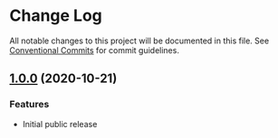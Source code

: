 # Change Log

All notable changes to this project will be documented in this file.
See [Conventional Commits](https://conventionalcommits.org) for commit guidelines.

## [1.0.0]() (2020-10-21)

### Features
* Initial public release
